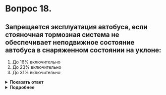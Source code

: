 # Вопрос 18.

## Запрещается эксплуатация автобуса, если стояночная тормозная система не обеспечивает неподвижное состояние автобуса в снаряженном состоянии на уклоне:

1. До 16% включительно
2. До 23% включительно
3. До 31% включительно

<details>
<summary><b>Показать ответ</b></summary>
Правильный ответ: 2
</details>
<details>
<summary><b>Подробнее</b></summary>
Запрещается эксплуатация автобуса, если стояночная тормозная система не обеспечивает неподвижное состояние автобуса в снаряженном состоянии (данная масса указывается предприятием-изготовителем) на уклоне до 23 процентов включительно.
(«Перечень неисправностей», пункт 1.9)
</details>
